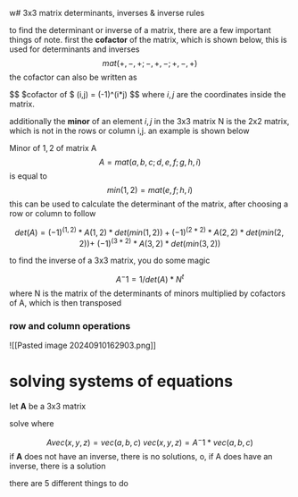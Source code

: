 w# 3x3 matrix  determinants, inverses & inverse rules

to find the determinant or inverse of a matrix,  there are a few important things of note. first the **cofactor** of the matrix, which is shown below, this is used for determinants and inverses
$$ mat( +,-,+; -,+,-; +,-,+)$$
the cofactor can also be written as 

$$ $cofactor of $ (i,j) =  (-1)^(i*j) $$
where $i,j$ are the coordinates inside the matrix.

additionally the **minor** of an element $i,j$ in the 3x3 matrix N is the 2x2 matrix, which is not in the rows or column i,j. an example is shown below

Minor of $1,2$ of matrix A 
$$A = mat(a,b,c; d,e,f; g,h,i)$$ 
is equal to $$min(1,2) =  mat(e,f;h,i)$$
this can be used to calculate the determinant of the matrix, after choosing a row or column to follow

$$ det(A) =  (-1)^(1,2)*A(1,2)*det(min(1,2)) + (-1)^(2*2)*A(2,2)*det(min(2,2)) + \  (-1)^(3*2)*A(3,2)*det(min(3,2)) $$


to find the inverse of a 3x3 matrix, you do some magic

$$ A^-1 = 1/det(A) * N^t$$
where N is the matrix of the determinants of minors multiplied by cofactors of A, which is then transposed


### row and column operations
![[Pasted image 20240910162903.png]]



# solving systems of equations

let **A** be a 3x3 matrix

solve where

$$ A vec(x,y,z) = vec(a,b,c) \
	vec(x,y,z) = A^-1 * vec(a,b,c)
$$
if **A** does not have an inverse, there is no solutions, o,  if A does have an inverse, there is a solution

there are 5 different things to do
